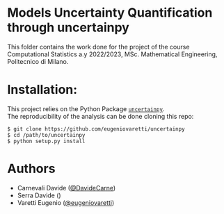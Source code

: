 # Models Uncertainty Quantification through uncertainpy  
This folder contains the work done for the project of the course Computational Statistics a.y 2022/2023, MSc. Mathematical Engineering, Politecnico di Milano.  

# Installation:  
This project relies on the Python Package [`uncertainpy`](https://github.com/simetenn/compstat_uq).  
The reproducibility of the analysis can be done cloning this repo:

```shell
$ git clone https://github.com/eugeniovaretti/uncertainpy
$ cd /path/to/uncertainpy
$ python setup.py install
```

# Authors  
- Carnevali Davide ([@DavideCarne](https://github.com/DavideCarne))
- Serra Davide ()
- Varetti Eugenio ([@eugeniovaretti](https://github.com/eugeniovaretti))
